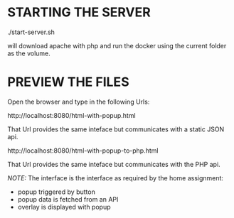 # STARTING THE SERVER

./start-server.sh

will download apache with php and run the docker using the current folder as the volume.

# PREVIEW THE FILES

Open the browser and type in the following Urls:

http://localhost:8080/html-with-popup.html

That Url provides the same inteface but communicates with a static JSON api.

http://localhost:8080/html-with-popup-to-php.html

That Url provides the same inteface but communicates with the PHP api.

*NOTE:* The interface is the interface as required by the home assignment:
- popup triggered by button
- popup data is fetched from an API
- overlay is displayed with popup